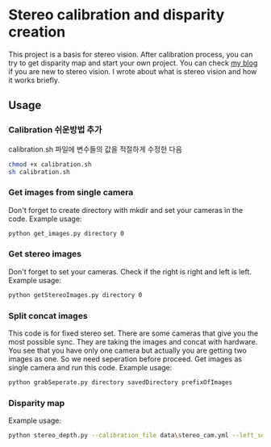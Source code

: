 # Stereo calibration and disparity creation



This project is a basis for stereo vision.  After calibration process, you can try to get disparity map and start your own project. You can check [my blog](https://medium.com/@aliyasineser) if you are new to stereo vision. I wrote about what is stereo vision and how it works briefly. 

## Usage

### Calibration 쉬운방법 추가

calibration.sh 파일에 변수들의 값을 적절하게 수정한 다음

```bash
chmod +x calibration.sh
sh calibration.sh
```

### Get images from single camera

Don't forget to create directory with mkdir and set your cameras in the code. Example usage:

```bash
python get_images.py directory 0
```

### Get stereo images

Don't forget to set your cameras. Check if the right is right and left is left. Example usage:

```bash
python getStereoImages.py directory 0
```

### Split concat images

This code is for fixed stereo set. There are some cameras that give you the most possible sync. They are taking the images and concat with hardware. You see that you have only one camera but actually you are getting two images as one. So we need seperation before proceed. Get images as single camera and run this code. Example usage:

```bash
python grabSeperate.py directory savedDirectory prefixOfImages
```

### Disparity map

Example usage:

```bash
python stereo_depth.py --calibration_file data\stereo_cam.yml --left_source data\left_1541067450.avi --right_source data\right_1541067450.avi --is_real_time 0

```


